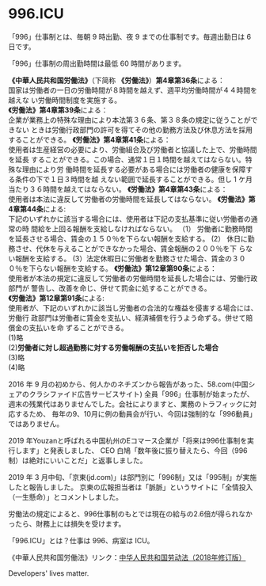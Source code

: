 996.ICU
===

「996」仕事制とは、毎朝 9 時出勤、夜 9 までの仕事制です。毎週出勤日は 6 日です。

「996」仕事制の周出勤時間は最低 60 時間があります。

**《中華人民共和国労働法》**（下简称 **《労働法》**）**第4章第36条**による：  
国家は労働者の一日の労働時間が８時間を越えず、週平均労働時間が４４時間を越えな
い労働時間制度を実施する。  
**《労働法》第4章第39条**による：  
企業が業務上の特殊な理由により本法第３６条、第３８条の規定に従うことができない
ときは労働行政部門の許可を得てその他の勤務方法及び休息方法を採用することができる。
**《労働法》第4章第41条**による：    
使用者は生産経営の必要により、労働組合及び労働者と協議した上で、労働時間を延長
することができる。この場合、通常１日１時間を越えてはならない。特殊な理由により労
働時間を延長する必要がある場合には労働者の健康を保障する条件の下で１日３時間を越
えない範囲で延長することができる。但し 1 ケ月当たり３６時間を越えてはならない。
**《労働法》第4章第43条**による：  
使用者は本法に違反して労働者の労働時間を延長してはならない。 
**《労働法》第4章第44条**による:  
下記のいずれかに該当する場合には、使用者は下記の支払基準に従い労働者の通常の時
間給を上回る報酬を支給しなければならない。
（1） 労働者に勤務時間を延長させる場合、賃金の１５０％を下らない報酬を支給する。
(2） 休日に勤務させ、代休を与えることができなかった場合、賃金報酬の２００％を下
らない報酬を支給する。
(3）法定休暇日に労働者を勤務させた場合、賃金の３００％を下らない報酬を支給する。
**《労働法》第12章第90条**による：  
使用者が本法の規定に違反して労働者の労働時間を延長した場合には、労働行政部門が
警告し、改善を命じ、併せて罰金に処することができる。    
**《労働法》第12章第91条**による:  
使用者が、下記のいずれかに該当し労働者の合法的な権益を侵害する場合には、労働行
政部門は労働者に賃金を支払い、経済補償を行うよう命ずる。併せて賠償金の支払いを命
ずることができる。  
   (1)略  
   (2)**労働者に対し超過勤務に対する労働報酬の支払いを拒否した場合**  
   (3)略  
   (4)略  

2016 年 9 月の初めから、何人かのネチズンから報告があった、58.com(中国シェアのクラシファイド広告サービスサイト)
全員「996」仕事制が始まったが、週末の残業代はありませんでした。会社によりますと、業務のトラフィックに対応するため、
毎年の9、10月に例の動員会が行い、今回は強制的な「996動員」ではありません。 

2019 年Youzanと呼ばれる中国杭州のEコマース企業が「将来は996仕事制を実行します」と発表しました、
CEO 白鳩「数年後に振り替えたら、今回（996制）は絶対にいいことだ」と返事しました。

2019 年 3 月中旬、「京東(jd.com)」は部門別に「996制」又は「995制」が実施したと報告しました。
京東の広報担当者は「脈脈」というサイトに「全情投入（一生懸命）」とコメントしました。

労働法の規定によると、996仕事制のもとでは現在の給与の2.6倍が得られなかったら、財務上には損失を受けます。

「996.ICU」とは？仕事は 996、病室は ICU。

《中華人民共和国労働法》リンク：[中华人民共和国劳动法（2018年修订版）](http://www.npc.gov.cn/npc/xinwen/2019-01/07/content_2070261.htm)

Developers' lives matter.
